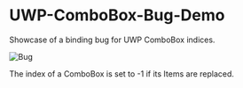 # UWP-ComboBox-Bug-Demo
Showcase of a binding bug for UWP ComboBox indices.

![Bug](https://user-images.githubusercontent.com/19623152/203261657-c63a7de7-8952-49b1-bd76-2f3361f763c7.gif)

The index of a ComboBox is set to -1 if its Items are replaced.
